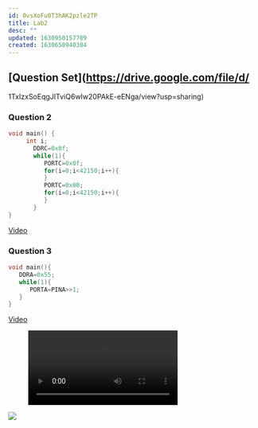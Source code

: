 ```yaml
---
id: 0vsXoFu0T3hAK2pzle2TP
title: Lab2
desc: ""
updated: 1630950157709
created: 1630650940304
---
```

## [Question Set](https://drive.google.com/file/d/

1TxIzxSoEqgJITviQ6wIw20PAkE-eENga/view?usp=sharing)
### Question 2

```c
void main() {
     int i;
       DDRC=0x0f;
       while(1){
          PORTC=0x0f;
          for(i=0;i<42150;i++){
          }
          PORTC=0x00;
          for(i=0;i<42150;i++){
          }
       }
}
```
[Video](/assets/Lab1_Q2_Parth_Shah_AU1940065.mp4)

### Question 3

```c
void main(){
   DDRA=0x55;
   while(1){
      PORTA=PINA>>1;
   }
}

```
[Video](/assets/Lab1_Q3_Parth_Shah_AU1940065.mp4)
<figure class="video_container">
  <video controls="true" allowfullscreen="true" >
    <source src="assets\Lab1_Q3_Parth_Shah_AU1940065.mp4" type="video/mp4">
  </video>
</figure>

![](/assets/images/Lab1_Q3_Circuit.jpeg)

